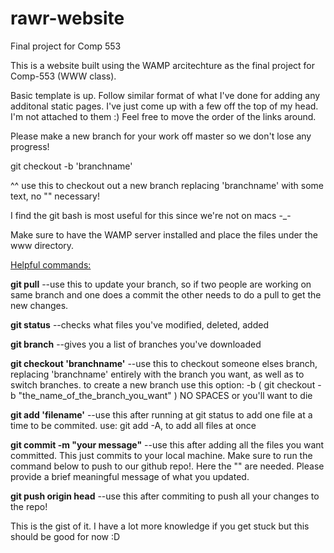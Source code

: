 rawr-website
============

Final project for Comp 553

This is a website built using the WAMP arcitechture as the final project for Comp-553 (WWW class).

Basic template is up. Follow similar format of what I've done for adding any additonal static pages. I've just come up with a few off the top of my head. I'm not attached to them :) Feel free to move the order of the links around.

Please make a new branch for your work off master so we don't lose any progress!

git checkout -b 'branchname'

^^ use this to checkout out a new branch replacing 'branchname' with some text, no "" necessary!

I find the git bash is most useful for this since we're not on macs -_-

Make sure to have the WAMP server installed and place the files under the www directory.

<u>Helpful commands:</u>

<b>git pull</b>
--use this to update your branch, so if two people are working on same branch and one does a commit the other needs to do a pull to get the new changes.

<b>git status</b>
--checks what files you've modified, deleted, added

<b>git branch</b>
--gives you a list of branches you've downloaded

<b>git checkout 'branchname'</b>
--use this to checkout someone elses branch, replacing 'branchname' entirely with the branch you want, as well as to switch branches. to create a new branch use this option: -b ( git checkout -b "the_name_of_the_branch_you_want" ) NO SPACES or you'll want to die

<b>git add 'filename'</b>
--use this after running at git status to add one file at a time to be commited. use: git add -A, to add all files at once

<b>git commit -m "your message"</b>
--use this after adding all the files you want committed. This just commits to your local machine. Make sure to run the command below to push to our github repo!. Here the "" are needed. Please provide a brief meaningful message of what you updated.

<b>git push origin head</b>
--use this after commiting to push all your changes to the repo!

This is the gist of it. I have a lot more knowledge if you get stuck but this should be good for now :D
